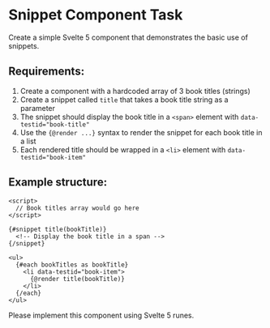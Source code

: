 # Snippet Component Task

Create a simple Svelte 5 component that demonstrates the basic use of snippets.

## Requirements:

1. Create a component with a hardcoded array of 3 book titles (strings)
2. Create a snippet called `title` that takes a book title string as a parameter
3. The snippet should display the book title in a `<span>` element with `data-testid="book-title"`
4. Use the `{@render ...}` syntax to render the snippet for each book title in a list
5. Each rendered title should be wrapped in a `<li>` element with `data-testid="book-item"`

## Example structure:

```svelte
<script>
  // Book titles array would go here
</script>

{#snippet title(bookTitle)}
  <!-- Display the book title in a span -->
{/snippet}

<ul>
  {#each bookTitles as bookTitle}
    <li data-testid="book-item">
      {@render title(bookTitle)}
    </li>
  {/each}
</ul>
```

Please implement this component using Svelte 5 runes.
